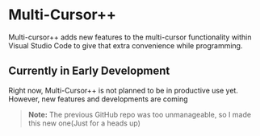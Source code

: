 # Multi-Cursor++
Multi-cursor++ adds new features to the multi-cursor functionality within Visual Studio Code to give that extra convenience while programming.

## Currently in Early Development
Right now, Multi-Cursor++ is not planned to be in productive use yet. However, new features and developments are coming

> **Note:** The previous GitHub repo was too unmanageable, so I made this new one(Just for a heads up)
